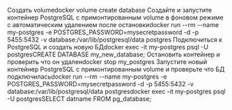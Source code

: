 Создать volumedocker volume create database
Создайте и запустите контейнер PostgreSQL с примонтированным volume в фоновом режиме с автоматическим удалением после остановкиdocker run --rm --name my-postgres -e POSTGRES_PASSWORD=mysecretpassword -d -p 5455:5432 -v database:/var/lib/postgresql/data postgres
Подключиться к PostgreSQL и создать новую БДdocker exec -it my-postgres psql -U postgresCREATE DATABASE my_new_database;
Остановить контейнер и проверить что он удаленdocker stop my_postgres 
Запустите новый контейнер PostgreSQL с примонтированным volume и проверьте что БД подключиласьdocker run --rm --name my-postgres -e POSTGRES_PASSWORD=mysecretpassword -d -p 5455:5432 -v database:/var/lib/postgresql/data postgresdocker exec -it my-postgres psql -U postgresSELECT datname FROM pg_database;
